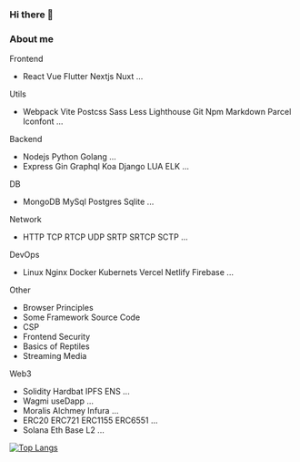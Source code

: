 ### Hi there 👋

### About me

Frontend
- React Vue Flutter Nextjs Nuxt ...


Utils
- Webpack Vite Postcss Sass Less Lighthouse Git Npm Markdown Parcel Iconfont ...


Backend
- Nodejs Python Golang ...
- Express Gin Graphql Koa Django LUA ELK ...


DB
- MongoDB MySql Postgres Sqlite ...


Network
- HTTP TCP RTCP UDP SRTP SRTCP SCTP ...


DevOps
- Linux Nginx Docker Kubernets Vercel Netlify Firebase ...


Other
- Browser Principles
- Some Framework Source Code
- CSP
- Frontend Security
- Basics of Reptiles
- Streaming Media

Web3
- Solidity Hardbat IPFS ENS ...
- Wagmi useDapp ...
- Moralis Alchmey Infura ...
- ERC20 ERC721 ERC1155 ERC6551 ...
- Solana Eth Base L2 ...


[![Top Langs](https://github-readme-stats.vercel.app/api/top-langs/?username=upeartaker&layout=compact&count_private=true)](https://github.com/anuraghazra/github-readme-stats)
